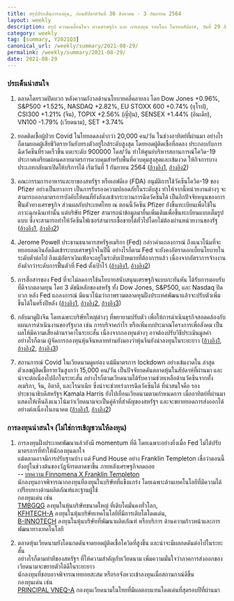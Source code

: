 ```yaml
---
title: สรุปประเด็นการลงทุน, ก่อนสัปดาห์วันที่ 30 สิงหาคม - 3 กันยายน 2564
layout: weekly
description: สรุป ความเคลื่อนไหว ทางเศรษฐกิจ และ การลงทุน รอบโลก ในรอบสัปดาห์, วันที่ 29 สิงหาคม 2564
category: weekly
tag: [summary, Y2021Q3]
canonical_url: /weekly/summary/2021-08-29/
permalink: /weekly/summary/2021-08-29/
date: 2021-08-29
---
```


### ประเด็นน่าสนใจ

1. ตลาดโดยรวมปิดบวก หลังความกังวลด้านนโยบายคลี่คลายลง โดย Dow Jones +0.96%, S&P500 +1.52%, NASDAQ +2.82%, EU STOXX 600 +0.74% (ยุโรป), CSI300 +1.21% (จีน), TOPIX +2.56% (ญี่ปุ่น), SENSEX +1.44% (อินเดีย), VN100 -1.79% (เวียดนาม), SET +3.74%

2. ยอดติดเชื้อผู้ป่วย Covid ในไทยลดลงต่ำกว่า 20,000 คน/วัน ในช่วงอาทิตย์ที่ผ่านมา อย่างไรก็ตามยอดผู้เสียชีวิตรายวันยังทรงตัวอยู่ใกล้ระดับสูงสุด โดยยอดผู้ติดเชื้อที่ลดลง ประกอบกับการฉีดวัคซีนที่รวดเร็วขึ้น แตะระดับ 900000 โดส/วัน ทำให้ศูนย์บริหารสถานการณ์โควิด-19 ประกาศเตรียมผ่อนคลายมาตรการควบคุมสำหรับพื้นที่ควบคุมสูงสุดและเข้มงวด ให้กิจการบางประเภทกลับมาเปิดให้บริการได้ เริ่มวันที่ 1 กันยายน 2564
([อ้างอิง1](https://www.thairath.co.th/news/politic/2179226), 
[อ้างอิง2](https://thestandard.co/moicovid-knocking-out-the-lockdown/)) 

3. คณะกรรมการอาหารและยาของสหรัฐฯ หรือเอฟดีเอ (FDA) อนุมัติการใช้วัคซีนโควิด-19 ของ Pfizer อย่างเป็นทางการ เป็นการรับรองความปลอดภัยในระดับสูง ทำให้จากนี้หน่วยงานต่างๆ จะสามารถออกมาตรการบังคับให้คนที่ยังลังเลเข้ากระบวนการฉีดวัคซีนได้ เป็นอีกปัจจัยหนุนของการฟื้นตัวทางเศรษฐกิจ
ส่วนผลกับประเทศไทย ณ ตอนนี้วัคซีน Pfizer ยังขึ้นทะเบียนเพื่อใช้ในภาวะฉุกเฉินเท่านั้น แต่บริษัท Pfizer สามารถนำข้อมูลมายื่นเพิ่มเติมเพื่อขึ้นทะเบียนแบบเต็มรูปแบบ ซึ่งจะสามารถทำให้วัคซีนไฟเซอร์สามารถซื้อขายได้ทั่วไปโดยไม่ต้องผ่านหน่วยงานของรัฐ
([อ้างอิง1](https://www.bbc.com/thai/international-58313846), 
[อ้างอิง2](https://www.forbes.com/sites/tomspiggle/2021/08/25/what-the-fdas-approval-of-the-pfizer-coronavirus-vaccine-means-for-workers)) 

4. Jerome Powell ประธานธนาคารสหรัฐอเมริกา (Fed) กล่าวคำแถลงการณ์ ถึงแนวโน้มที่จะทยอยลดเงินอัดฉีดเข้าระบบเศรษฐกิจในปีนี้ อย่างไรก็ตาม Fed จะยังคงอัตราดอกเบี้ยนโยบายในระดับต่ำต่อไป ถึงแม้อัตราเงินเฟ้อจะอยู่ในระดับเป้าหมายที่ต้องการแล้ว เนื่องจากอัตราการจ้างงานยังต่ำกว่าระดับการฟื้นตัวที่ Fed ตั้งเป้าไว้
([อ้างอิง1](https://www.cnbc.com/2021/08/27/powell-sees-taper-by-the-end-of-the-year-but-says-theres-much-ground-to-cover-before-rate-hikes.html), 
[อ้างอิง2](https://www.bloomberg.com/news/articles/2021-08-27/powell-says-fed-could-begin-tapering-bond-purchases-this-year)) 


5. การสื่อสารของ Fed ที่จะไม่ลดการใช้นโยบายสนับสนุนเศรษฐกิจแบบกะทันหัน ได้รับการตอบรับที่ดีจากตลาดทุน โดย 3 ดัชนีหลักของสหรัฐ ทั้ง Dow Jones, S&P500, และ Nasdaq ปิดบวก หลัง Fed แถลงการณ์ มีแนวโน้มว่าภาพรวมตลาดทุนฝั่งประเทศพัฒนาแล้วจะปรับตัวเพิ่มขึ้นได้ในครึ่งปีหลัง
([อ้างอิง1](https://www.cnbc.com/2021/08/26/stock-market-futures-open-to-close-news.html), 
[อ้างอิง2](https://www.reuters.com/business/finance/powells-wait-and-see-speech-reassures-some-investors-2021-08-27/), 
[อ้างอิง3](https://www.finnomena.com/finnomena-x-franklin-templeton/bull-runs/)) 

6. กลับมาดูฝั่งจีน โดยเฉพาะบริษัทใหญ่ต่างๆ ที่พยายามปรับตัว เพื่อให้การดำเนินธุรกิจสอดคล้องกับแผนการดำเนินงานของรัฐบาล เช่น การบริจาคกำไร หรือเพิ่มงบประมาณโครงการเพื่อสังคม เป็นผลให้มีความเสี่ยงด้านราคาในระยะสั้น เนื่องจากกองทุนต่างๆ อาจต้องปรับวิธีประเมินมูลค่า อย่างไรก็ตาม ผู้จัดการกองทุนหุ้นจีนหลายท่านยังมองว่าหุ้นจีนยังน่าลงทุนในระยะยาว
([อ้างอิง1](https://www.straitstimes.com/business/companies-markets/country-now-comes-before-profit-for-chinas-tech-giants), 
[อ้างอิง2](https://www.finnomena.com/the-opportunity/news-update-25-08-2021-2/), 
[อ้างอิง3](https://www.finnomena.com/the-opportunity/news-update-24-08-2021-2/)) 

7. สถานการณ์ Covid ในเวียดนามดูแย่ลง แม้มีมาตรการ lockdown อย่างเข้มงวดใน ล่าสุดตัวเลขผู้ติดเชื้อรายวันสูงกว่า 15,000 คน/วัน เป็นปัจจัยกดดันตลาดหุ้นในสัปดาห์ที่ผ่านมา และน่าจะต่อเนื่องไปอีกในระยะสั้น อย่างไรก็ตามเวียดนามได้รับความช่วยเหลือด้านวัคซีนจากทั้ง อเมริกา, จีน, อิตาลี, และโรมาเนีย ซึ่งน่าจะช่วยเร่งการฉีดวัคซีนได้ ที่น่าสนใจคือ รองประธานาธิบดีสหรัฐฯ Kamala Harris ยังไปเยือนเวียดนามตามกำหนดการ เมื่ออาทิตย์ที่ผ่านมา แสดงให้เห็นถึงแนวโน้มว่าเวียดนามจะเป็นคู่ค้าที่สำคัญของสหรัฐฯ และจะขยายยอดการส่งออกได้อย่างต่อเนื่องในอนาคต
([อ้างอิง1](https://fortune.com/2021/08/24/vietnam-covid-delta-outbreak-pfizer-astrazeneca-sputnik-sinopharm/), 
[อ้างอิง2](https://www.cnbc.com/2021/08/25/vp-kamala-harris-talks-south-china-sea-in-vietnam-amid-us-china-rivalry.html))  


### การลงทุนน่าสนใจ (ไม่ใช่การเชิญชวนให้ลงทุน)

1. การลงทุนฝั่งประเทศพัฒนาแล้วยังมี momentum ที่ดี โดยเฉพาะอย่างยิ่งเมื่อ Fed ไม่ได้ปรับมาตรการที่ทำให้นักลงทุนตกใจ  
แม้ตลาดอาจมีการปรับฐานบ้าง แต่ Fund House อย่าง Franklin Templeton เชื่อว่าตอนนี้ยังอยู่ในช่วงต้นของวัฏจักรตลาดขาขึ้น ภายหลังเศรษฐกิจถดถอย  
-- [บทความ Finnomena X Franklin Templeton](https://www.finnomena.com/finnomena-x-franklin-templeton/bull-runs/)  
นักลงทุนอาจพิจารณากองทุนที่ลงทุนในบริษัทที่แข็งแกร่ง โดยเฉพาะด้านเทคโนโลยีที่มีความได้เปรียบทางด้านผลิตภัณฑ์และฐานผู้ใช้  
กองทุนเด่น เช่น  
[TMBGQG](https://www.finnomena.com/fund/TMBGQG) ลงทุนในหุ้นบริษัทขนาดใหญ่ ที่เติบโตมั่นคงทั่วโลก,  
[KFHTECH-A](https://www.finnomena.com/fund/KFHTECH-A) ลงทุนในหุ้นบริษัทเทคโนโลยีที่มีการเติบโตโดดเด่น,  
[B-INNOTECH](https://www.finnomena.com/fund/B-INNOTECH) ลงทุนในหุ้นบริษัทที่พัฒนาผลิตภัณฑ์ หรือบริการ ด้านความก้าวหน้าและการพัฒนาทางเทคโนโลยี

2. ตลาดหุ้นเวียดนามยังโดนกดดันจาดยอดผู้ติดเชื้อโควิดที่สูงขึ้น และน่าจะมีผลกดดันต่อไปในระยะสั้น  
อย่างไรก็ตามท่าทีของสหรัฐฯ ที่ให้ความสำคัญกับเวียดนาม เพิ่มความมั่นใจว่าภาคการส่งออกของเวียดนามจะขยายตัวได้ดีในระยะยาว  
นักลงทุนที่ชอบอาจพิจารณาทยอยสะสม หรือรอจังหวะเข้าลงทุนเมื่อสถานกาณ์ดีขึ้น  
กองทุนเด่น เช่น  
[PRINCIPAL VNEQ-A](https://www.finnomena.com/fund/PRINCIPAL%20VNEQ-A) กองทุนเวียดนามในไทยที่มีผลตอบแทนโดดเด่นที่สุดรอบปีที่ผ่านมา